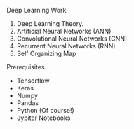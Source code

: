 Deep Learning Work. 

1. Deep Learning Theory. 
2. Artificial Neural Networks (ANN)
3. Convolutional Neural Networks (CNN)
4. Recurrent Neural Networks (RNN)
5. Self Organizing Map


Prerequisites. 
- Tensorflow
- Keras
- Numpy 
- Pandas
- Python (Of course!)
- Jypiter Notebooks
